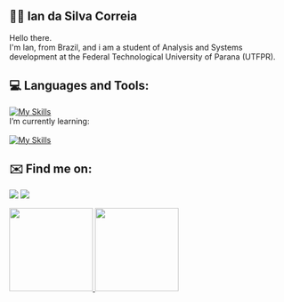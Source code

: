 ## 🧑‍💻 Ian da Silva Correia
Hello there.<br/>
I'm Ian, from Brazil, and i am a student of Analysis and Systems development at the Federal Technological University of Parana (UTFPR).

## 💻 Languages and Tools:
[![My Skills](https://skills.thijs.gg/icons?i=c,java,mysql,figma)](https://skills.thijs.gg)
<br/>I’m currently learning:<br/> <br/>
[![My Skills](https://skills.thijs.gg/icons?i=postgres,cs,unity)](https://skills.thijs.gg)

## ✉️ Find me on:
<a href = "ianda.silvacorreia@outlook.com"><img src="https://img.shields.io/badge/Gmail-D14836?style=for-the-badge&logo=gmail&logoColor=white" target="_blank"></a>
<a href="https://www.linkedin.com/in/ian-da-silva-correia-804707208/" target="_blank"><img src="https://img.shields.io/badge/-LinkedIn-%230077B5?style=for-the-badge&logo=linkedin&logoColor=white" target="_blank"></a>   

<div>
<a href="https://github.com/IanDesc">
<img height="150em" src="https://github-readme-stats.vercel.app/api/top-langs/?username=IanDesc&layout=compact&langs_count=7&theme=dracula"/>
<img height="150em" src="https://github-readme-stats.vercel.app/api?username=IanDesc&show_icons=true&theme=dracula&include_all_commits=true&count_private=true"/>
</div>



<!--
- 🔭 I’m currently working on ...
- 🌱 I’m currently learning ...
- 👯 I’m looking to collaborate on ...
- 🤔 I’m looking for help with ...
- 💬 Ask me about ...
- 📫 How to reach me: ...
- 😄 Pronouns: ...
- ⚡ Fun fact:
-->
